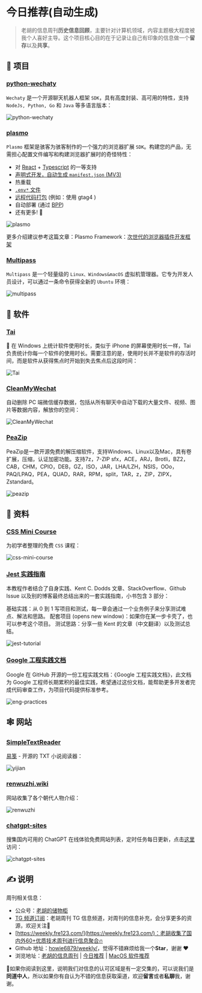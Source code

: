 # 今日推荐(自动生成)

> 老胡的信息周刊**历史信息回顾**，主要针对计算机领域，内容主题极大程度被我个人喜好主导。这个项目核心目的在于记录让自己有印象的信息做一个**留存**以及**共享**。


## 🎯 项目 

### [python-wechaty](https://github.com/wechaty/python-wechaty)

`Wechaty` 是一个开源聊天机器人框架 `SDK`，具有高度封装、高可用的特性，支持 `NodeJs, Python, Go` 和 `Java` 等多语言版本：

![python-wechaty](https://images-1252557999.file.myqcloud.com/uPic/python-wechaty.png) 

### [plasmo](https://github.com/PlasmoHQ/plasmo)

`Plasmo` 框架是骇客为骇客制作的一个强力的浏览器扩展 `SDK`。构建您的产品，无需担心配置文件编写和构建浏览器扩展时的奇怪特性：

- 对  [React](https://reactjs.org/)  +  [Typescript](https://www.typescriptlang.org/)  的一等支持
- [声明式开发，自动生成  `manifest.json`  (MV3)](https://docs.plasmo.com/framework#where-is-the-manifestjson-file)
- 热重载
- [`.env*`  文件](https://docs.plasmo.com/framework/env)
- [远程代码打包](https://docs.plasmo.com/framework/workflows/remote-code)  (例如：使用 gtag4 )
- 自动部署 (通过  [BPP](https://docs.plasmo.com/framework/workflows/submit))
- 还有更多!  🚀

![plasmo](https://images-1252557999.file.myqcloud.com/uPic/plasmo.jpg)

更多介绍建议参考这篇文章：Plasmo Framework：[次世代的浏览器插件开发框架](https://mp.weixin.qq.com/s?__biz=MzkxNTIwMzU5OQ==&mid=2247495694&idx=1&sn=3b2a4682265ccc150a3e72d37d30ddae&chksm=c160036ef6178a7889b26cb561a53b15b2aad75ca7b2f3dfc4293ca686d1dad378c4e65476b4&token=1395032296&lang=zh_CN#rd) 

### [Multipass](https://github.com/canonical/multipass)
 
 `Multipass` 是一个轻量级的 `Linux、Windows&macOS` 虚拟机管理器。它专为开发人员设计，可以通过一条命令获得全新的 `Ubuntu` 环境：
 
 ![multipass](https://images-1252557999.file.myqcloud.com/uPic/multipass.jpg) 

## 🤖 软件 

### [Tai](https://github.com/Planshit/Tai)

👻 在 Windows 上统计软件使用时长，类似于 iPhone 的屏幕使用时长一样，Tai 负责统计你每一个软件的使用时长。需要注意的是，使用时长并不是软件的存活时间，而是软件从获得焦点时开始到失去焦点后这段时间：

![Tai](https://images-1252557999.file.myqcloud.com/uPic/Tai.jpeg) 

### [CleanMyWechat](https://github.com/blackboxo/CleanMyWechat)

自动删除 PC 端微信缓存数据，包括从所有聊天中自动下载的大量文件、视频、图片等数据内容，解放你的空间：

![CleanMyWechat](https://images-1252557999.file.myqcloud.com/uPic/CleanMyWechat.jpeg) 

### [PeaZip](https://github.com/peazip/PeaZip)

PeaZip是一款开源免费的解压缩软件，支持Windows、Linux以及Mac，具有卷扩展，压缩，认证加密功能。支持7z，7-ZIP sfx，ACE，ARJ，Brotli，BZ2，CAB，CHM，CPIO，DEB，GZ，ISO，JAR，LHA/LZH，NSIS，OOo，PAQ/LPAQ，PEA，QUAD，RAR，RPM，split，TAR，z，ZIP，ZIPX，Zstandard。

![peazip](https://images-1252557999.file.myqcloud.com/uPic/peazip.png) 

## 👀 资料 

### [CSS Mini Course](https://doc.clickup.com/37465296/d/13qb6g-64/css-mini-course/13qb6g-84/css-mini-course)

为初学者整理的免费 `CSS` 课程：

![css-mini-course](https://images-1252557999.file.myqcloud.com/uPic/css-mini-course.jpg) 

### [Jest 实践指南](https://github.com/haixiangyan/jest-tutorial)

本教程作者结合了自身实践、Kent C. Dodds 文章、StackOverflow、Github Issue 以及别的博客最终总结出来的一套实践指南，小书包含 3 部分：

基础实践：从 0 到 1 写项目和测试，每一章会通过一个业务例子来分享测试难点、解法和思路。
配套项目 (opens new window)：如果你在某一步卡壳了，也可以参考这个项目。
测试思路：分享一些 Kent 的文章（中文翻译）以及测试总结。

![jest-tutorial](https://images-1252557999.file.myqcloud.com/uPic/jest-tutorial.jpg) 

### [Google 工程实践文档](https://jimmysong.io/eng-practices/)

Google 在 GitHub 开源的一份工程实践文档：《Google 工程实践文档》，此文档为 Google 工程师长期累积的最佳实践，希望通过这份文档，能帮助更多开发者完成代码审查工作，为项目代码提供标准参考。

![eng-practices](https://images-1252557999.file.myqcloud.com/uPic/rDrm0R.png) 

## 🕸 网站 

### [SimpleTextReader](https://github.com/henryxrl/SimpleTextReader)

[易笺](https://reader.yijian.app/) - 开源的 TXT 小说阅读器：

![yijian](https://images-1252557999.file.myqcloud.com/uPic/yijian.jpg) 

### [renwuzhi.wiki](https://renwuzhi.wiki/)

网站收集了各个朝代人物介绍：

![renwuzhi](https://images-1252557999.file.myqcloud.com/uPic/renwuzhi.jpg) 

### [chatgpt-sites](https://github.com/lzwme/chatgpt-sites)

搜集国内可用的 ChatGPT 在线体验免费网站列表，定时任务每日更新，点击[这里](https://lzw.me/x/chatgpt-sites/)访问：

![chatgpt-sites](https://images-1252557999.file.myqcloud.com/uPic/chatgpt-sites.jpg) 

## ✍️ 说明

周刊相关信息：

- 公众号：[老胡的储物柜](https://images-1252557999.file.myqcloud.com/uPic/ETIbMe.jpg)
- [TG 频道订阅](https://t.me/howie_weekly)：老胡周刊 TG 信息频道，对周刊的信息补充，会分享更多的资源，欢迎关注👏
- [https://weekly.fre123.com/](https://weekly.fre123.com/)：老胡收集了国内外60+优质技术周刊进行信息聚合🔥
- Github 地址：[howie6879/weekly/](https://github.com/howie6879/weekly/)，觉得不错麻烦给我一个**Star**，谢谢 ❤️
- 浏览地址：[老胡的信息周刊](https://weekly.howie6879.com) | [今日推荐](https://weekly.howie6879.com/recommend/index.html) | [MacOS 软件推荐](https://weekly.howie6879.com/soft/mac.html)

🙌如果你阅读到这里，说明我们对信息的认可区域是有一定交集的，可以说我们是**同道中人**，所以如果你有自认为不错的信息获取渠道，欢迎**留言**或者**私聊**我，谢谢。